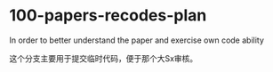 # 100-papers-recodes-plan
In order to better understand the paper and exercise own code ability

这个分支主要用于提交临时代码，便于那个大Sx审核。
